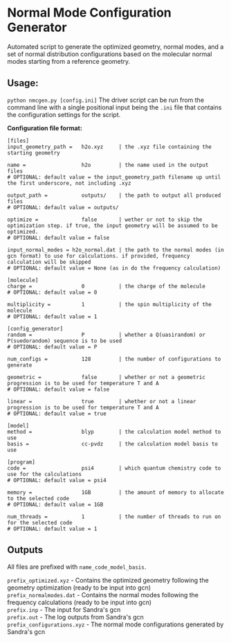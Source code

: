 # Normal Mode Configuration Generator

Automated script to generate the optimized geometry, normal modes, and a set of normal distribution configurations based on the molecular normal modes starting from a reference geometry.

## Usage:
`python nmcgen.py [config.ini]`
The driver script can be run from the command line with a single positional input being the `.ini` file that contains the configuration settings for the script.

**Configuration file format:**
```
[files]
input_geometry_path =   h2o.xyz     | the .xyz file containing the starting geometry

name =                  h2o         | the name used in the output files
# OPTIONAL: default value = the input_geometry_path filename up until the first underscore, not including .xyz

output_path =           outputs/    | the path to output all produced files
# OPTIONAL: default value = outputs/

optimize =              false       | wether or not to skip the optimization step. if true, the input geometry will be assumed to be optimized.
# OPTIONAL: default value = false

input_normal_modes = h2o_normal.dat | the path to the normal modes (in gcn format) to use for calculations. if provided, frequency calculation will be skipped
# OPTIONAL: default value = None (as in do the frequency calculation)

[molecule]
charge =                0           | the charge of the molecule
# OPTIONAL: default value = 0

multiplicity =          1           | the spin multiplicity of the molecule
# OPTIONAL: default value = 1

[config_generator]
random =                P           | whether a Q(uasirandom) or P(suedorandom) sequence is to be used
# OPTIONAL: default value = P

num_configs =           128         | the number of configurations to generate

geometric =             false       | whether or not a geometric progression is to be used for temperature T and A
# OPTIONAL: default value = false

linear =                true        | whether or not a linear progression is to be used for temperature T and A
# OPTIONAL: default value = true

[model]
method =                blyp        | the calculation model method to use
basis =	                cc-pvdz     | the calculation model basis to use

[program]
code =                  psi4        | which quantum chemistry code to use for the calculations
# OPTIONAL: default value = psi4

memory =                1GB         | the amount of memory to allocate to the selected code
# OPTIONAL: default value = 1GB

num_threads =           1           | the number of threads to run on for the selected code
# OPTIONAL: default value = 1 
```

## Outputs
All files are prefixed with `name_code_model_basis`.

`prefix_optimized.xyz` - Contains the optimized geometry following the geometry optimization (ready to be input into gcn)  
`prefix_normalmodes.dat` - Contains the normal modes following the frequency calculations (ready to be input into gcn)  
`prefix.inp` - The input for Sandra's gcn  
`prefix.out` - The log outputs from Sandra's gcn  
`prefix_configurations.xyz` - The normal mode configurations generated by Sandra's gcn

